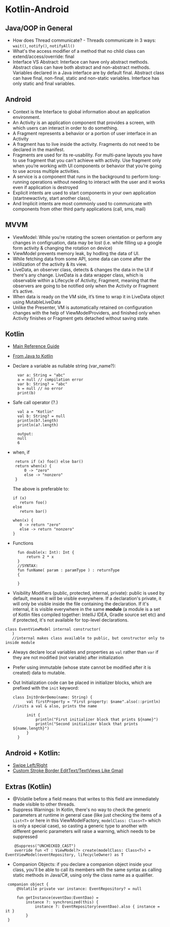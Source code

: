 # Kotlin-Android

## Java/OOP in General

* How does Thread communicate? - Threads communicate in 3 ways: ```wait()```, ```notify()```, ```notifyAll()```
* What's the access modifier of a method that no child class can extend/access/override: final
* Interface VS Abstract: Interface can have only abstract methods. Abstract class can have both abstract and non-abstract methods.  Variables declared in a Java interface are by default final. Abstract class can have final, non-final, static and non-static variables. Interface has only static and final variables.


## Android

* Context is the Interface to global information about an application environment.
* An Activity is an application component that provides a screen, with which users can interact in order to do something.
* A Fragment represents a behavior or a portion of user interface in an Activity
* A fragment has to live inside the activity. Fragments do not need to be declared in the manifest.
* Fragments are used for its re-usability. For multi-pane layouts you have to use fragment that you can't achieve with activity. Use fragment only when you’re working with UI components or behavior that you’re going to use across multiple activities.
* A service is a component that runs in the background to perform long-running operations without needing to interact with the user and it works even if application is destroyed
* Explicit intents are used to start components in your own application (startnewactivty, start another class), 
* And Implicit intents are most commonly used to communicate with components from other third party applications (call, sms, mail)

## MVVM

* ViewModel: While you're rotating the screen orientation or perform any changes in configruation, data may be lost (i.e. while filling up a google form activity & changing the rotation on device)
* ViewModel prevents memory leak, by hodling the data of UI.
* While fetching data from some API, some data can come after the initilization of the activity & its view.
* LiveData, an observer class, detects & changes the data in the UI if there's any change. LiveData is a data wrapper class, which is observable within a Lifecycle of Activity, Fragment, meaning that the observers are going to be notified only when the Activity or Fragment it’s active.
* When data is ready on the VM side, it’s time to wrap it in LiveData object using MutableLiveData
* Unlike the Presenter, VM is automatically retained on configuration changes with the help of ViewModelProviders, and finished only when Activity finishes or Fragment gets detached without saving state.
 
## Kotlin

* [Main Reference Guide](https://kotlinlang.org/docs/reference/)
* [From Java to Kotlin](https://github.com/MindorksOpenSource/from-java-to-kotlin)
* Declare a variable as nullable string (var_name?):

  ```
	var a: String = "abc"
	a = null // compilation error
	var b: String? = "abc"
	b = null // no error
	print(b)
  ```
 
* Safe call operator (?.)

  ```
	val a = "Kotlin"
	val b: String? = null
	println(b?.length)
	println(a?.length)

	output:
	null
	6 
   ```
* when, if
   ```
	return if (x) foo() else bar()
	return when(x) {
	    0 -> "zero"
	    else -> "nonzero"
	}
    ```
    
     The above is preferable to:
     ```
	if (x)
	    return foo()
	else
	    return bar()

	when(x) {
	    0 -> return "zero"
	    else -> return "nonzero"
	}
     ```
     
* Functions

  ```
	fun double(x: Int): Int {
	    return 2 * x
	} 
	//SYNTAX: 
	fun funName( param : paramType ) : returnType
	{

	}
   ```

* Visibility Modifiers (public, protected, internal, private): public is used by default, means it will be visible everywhere.	If a declaration's private, it will only be visible inside the file containing the declaration.	If it's internal, it is visible everywhere in the same **module** (a module is a set of Kotlin files compiled together: IntelliJ IDEA, Gradle source set etc) and if protected, it's not available for top-level declarations.

 ```
 class EventViewModel internal constructor(
	)
	//internal makes class available to public, but constructor only to inside module
 ```

* Always declare local variables and properties as ```val``` rather than ```var``` if they are not modified (not variable) after initialization
* Prefer using immutable (whose state cannot be modified after it is created) data to mutable.
* Out Initialization code can be placed in initializer blocks, which are prefixed with the ```init``` keyword:

  ```
  class InitOrderDemo(name: String) {
	    val firstProperty = "First property: $name".also(::println)  //inits a val & also, prints the name
	    
	    init {
	        println("First initializer block that prints ${name}")
	        println("Second initializer block that prints ${name.length}")
	    }
	}
  ```
  

## Android + Kotlin:

* [Swipe Left/Right](https://stackoverflow.com/questions/49754979/capture-events-by-sliding-left-or-right-using-kotlin)
* [Custom Stroke Border EditText/TextViews Like Gmail](https://stackoverflow.com/questions/50619360/custom-edit-text-with-borders)

## Extras (Kotlin)

* @Volatile before a field means that writes to this field are immediately made visible to other threads.
* Suppress Warnings: In Kotlin, there's no way to check the generic parameters at runtime in general case (like just checking the items of a ```List<T>``` or here in this ViewModelFactory, ```modelClass: Class<T>``` which is only a special case), so casting a generic type to another with different generic parameters will raise a warning, which needs to be suppressed

 ```
	 @Suppress("UNCHECKED_CAST")
	 override fun <T : ViewModel?> create(modelClass: Class<T>) = EventViewModel(eventRepository, lifecycleOwner) as T
 ```
* Companion Objects: if you declare a companion object inside your class, you'll be able to call its members with the same syntax as calling static methods in Java/C#, using only the class name as a qualifier.

 ```
  companion object {
      @Volatile private var instance: EventRepository? = null

      fun getInstance(eventDao:EventDao) =
          instance ?: synchronized(this) {
              instance ?: EventRepository(eventDao).also { instance = it }
          }
  }
 ```
  
